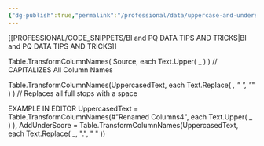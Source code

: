 ```yaml
---
{"dg-publish":true,"permalink":"/professional/data/uppercase-and-underscore-column-names/","tags":["Power_query","Data"],"noteIcon":""}
---
```


[[PROFESSIONAL/CODE_SNIPPETS/BI and PQ DATA TIPS AND TRICKS\|BI and PQ DATA TIPS AND TRICKS]]

Table.TransformColumnNames( Source, each Text.Upper( _ ) )
// CAPITALIZES All Column Names

Table.TransformColumnNames(UppercasedText, each Text.Replace( _, " ", "_" ) )
// Replaces all full stops with a space

EXAMPLE IN EDITOR
UppercasedText = Table.TransformColumnNames(#"Renamed Columns4", each Text.Upper( _ ) ),
    AddUnderScore = Table.TransformColumnNames(UppercasedText, each Text.Replace( _, ".", " " ))